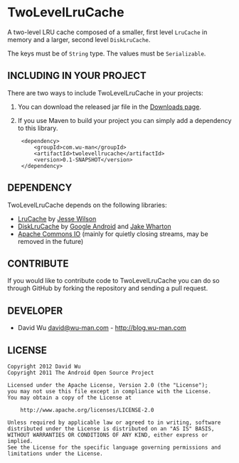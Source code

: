 TwoLevelLruCache
================

A two-level LRU cache composed of a smaller, first level `LruCache` in memory 
and a larger, second level `DiskLruCache`.

The keys must be of `String` type. The values must be `Serializable`.


INCLUDING IN YOUR PROJECT
-------------------------

There are two ways to include TwoLevelLruCache in your projects:

1. You can download the released jar file in the [Downloads page](https://github.com/wuman/TwoLevelLruCache/downloads).
2. If you use Maven to build your project you can simply add a dependency to this library.

        <dependency>
            <groupId>com.wu-man</groupId>
            <artifactId>twolevellrucache</artifactId>
            <version>0.1-SNAPSHOT</version>
        </dependency>


DEPENDENCY
----------

TwoLevelLruCache depends on the following libraries:

* [LruCache](http://developer.android.com/reference/android/support/v4/util/LruCache.html) by [Jesse Wilson](https://plus.google.com/106557483623231970995/about)
* [DiskLruCache](https://github.com/jakewharton/DiskLruCache) by [Google Android](https://plus.google.com/106557483623231970995/about) and [Jake Wharton](http://jakewharton.com/)
* [Apache Commons IO](http://commons.apache.org/io/) (mainly for quietly closing streams, may be removed in the future)


CONTRIBUTE
----------

If you would like to contribute code to TwoLevelLruCache you can do so through 
GitHub by forking the repository and sending a pull request.


DEVELOPER
---------

* David Wu <david@wu-man.com> - <http://blog.wu-man.com>


LICENSE
-------

    Copyright 2012 David Wu
    Copyright 2011 The Android Open Source Project

    Licensed under the Apache License, Version 2.0 (the "License");
    you may not use this file except in compliance with the License.
    You may obtain a copy of the License at

        http://www.apache.org/licenses/LICENSE-2.0

    Unless required by applicable law or agreed to in writing, software
    distributed under the License is distributed on an "AS IS" BASIS,
    WITHOUT WARRANTIES OR CONDITIONS OF ANY KIND, either express or implied.
    See the License for the specific language governing permissions and
    limitations under the License.

